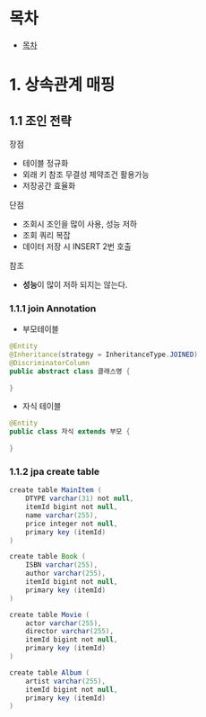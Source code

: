 # 목차
- [목차](#목차)


# 1. 상속관계 매핑

## 1.1 조인 전략

장점
- 테이블 정규화
- 외래 키 참조 무결성 제약조건 활용가능
- 저장공간 효율화

단점
- 조회시 조인을 많이 사용, 성능 저하
- 조회 쿼리 복잡
- 데이터 저장 시 INSERT 2번 호출

참조
- **성능**이 많이 저하 되지는 않는다.

### 1.1.1 join Annotation

- 부모테이블
```java
@Entity
@Inheritance(strategy = InheritanceType.JOINED)
@DiscriminatorColumn
public abstract class 클래스명 {
    
}
```

- 자식 테이블
```java
@Entity
public class 자식 extends 부모 {
    
}
```


### 1.1.2 jpa create table
```java
create table MainItem (
    DTYPE varchar(31) not null,
    itemId bigint not null,
    name varchar(255),
    price integer not null,
    primary key (itemId)
)

create table Book (
    ISBN varchar(255),
    author varchar(255),
    itemId bigint not null,
    primary key (itemId)
)

create table Movie (
    actor varchar(255),
    director varchar(255),
    itemId bigint not null,
    primary key (itemId)
)

create table Album (
    artist varchar(255),
    itemId bigint not null,
    primary key (itemId)
)
```
